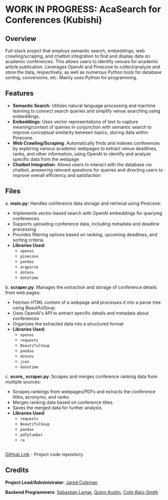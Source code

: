 # WORK IN PROGRESS: AcaSearch for Conferences (Kubishi)

## Overview

Full-stack project that employs semantic search, embeddings, web crawling/scraping, and chatbot integration to find and display data on academic conferences. This allows users to identify venues for academic article publication. Leverages OpenAI and Pinecone to collect/analyze and store the data, respectively, as well as numerous Python tools for database sorting, conversions, etc. Mainly uses Python for programming.

## Features

- **Semantic Search**: Utilizes natural language processing and machine learning to connect search queries and simplify venue searching using embeddings.
- **Embeddings**: Uses vector representations of text to capture meaning/context of queries in conjunction with semantic search to improve conceptual similarity between topics, storing data within Pinecone.
- **Web Crawling/Scraping**: Automatically finds and indexes conferences by exploring various academic webpages to extract venue deadlines, ranks, and other information, using OpenAI to identify and analyze specific data from the webpage
- **Chatbot Integration**: Allows users to interact with the database via chatbot, answering relevant questions for queries and directing users to improve overall efficiency and satisfaction

## Files

a. **main.py**: Handles conference data storage and retrieval using Pinecone:
   - Implements vector-based search with OpenAI embeddings for querying conferences.
   - Supports uploading conference data, including metadata and deadline processing.
   - Provides filtering options based on ranking, upcoming deadlines, and sorting criteria.
   - **Libraries Used:**
     - `openai`
     - `pinecone`
     - `pandas`
     - `argparse`
     - `dotenv`
     - `datetime`

b.  **scraper.py**: Manages the extraction and storage of conference details from web pages:
   - Fetches HTML content of a webpage and processes it into a parse tree using BeautifulSoup.
   - Uses OpenAI's API to extract specific details and metadata about conferences
   - Organizes the extracted data into a structured format
   - **Libraries Used:**
     - `openai`
     - `requests`
     - `BeautifulSoup`
     - `pandas`
     - `dotenv`
     - `json`
     - `datetime`

c. **score_ scraper.py**: Scrapes and merges conference ranking data from multiple sources:
   - Scrapes rankings from webpages/PDFs and extracts the conference titles, acronyms, and ranks.
   - Merges ranking data based on conference titles.
   - Saves the merged data for further analysis.
   - **Libraries Used:**
     - `requests`
     - `BeautifulSoup`
     - `pandas`
     - `pdfplumber`
     - `re`
##

[GitHub Link](https://github.com/kubishi/acasearch2) - Project code repository.

## Credits

**Project Lead/Administrator**: [Jared Coleman](https://github.com/jaredraycoleman)

**Backend Programmers**: [Sebastian Lange](https://github.com/MasterSebas04), [Quinn Austin](https://github.com/AustinQ23), [Colin Bajo-Smith](https://github.com/DabSquadLeader)

